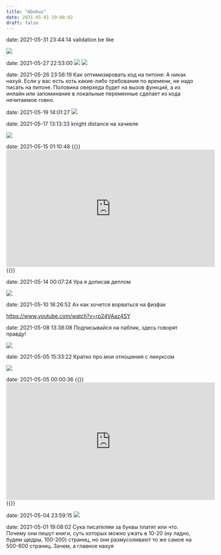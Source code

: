 ```yaml
---
title: "Abobus"
date: 2021-05-01 19:08:02
draft: false
---
```


date: 2021-05-31 23:44:14
validation be like

![](/img/vk/ogTMosspTBg.jpg)

date: 2021-05-27 22:53:00
![](/img/vk/bbmN-80NS1Y.jpg)
![](/img/vk/xpxGYAXOFa8.jpg)

date: 2021-05-26 23:56:19
Как оптимизировать код на питоне:
А никак нахуй. Если у вас есть хоть какие-либо требования по времени, не надо писать на питоне. Половина оверхеда будет на вызов функций, а их инлайн или запоминание в локальные переменные сделает из кода нечитаемое говно.

date: 2021-05-19 14:01:27
![](/img/vk/uF0zpND7zCc.jpg)

date: 2021-05-17 13:13:33
knight distance на хачкеле

![](/img/vk/j7Iq2q_WhM4.jpg)

date: 2021-05-15 01:10:48
{{<rawhtml>}}<iframe width="560" height="315" src="https://www.youtube.com/embed/SIuv3P6LKCQ" title="YouTube video player" frameborder="0" allow="accelerometer; autoplay; clipboard-write; encrypted-media; gyroscope; picture-in-picture" allowfullscreen></iframe>{{</rawhtml>}}

date: 2021-05-14 00:07:24
Ура я дописав деплом

![](/img/vk/doc168715495_597924322)

date: 2021-05-10 18:26:52
Ах как хочется ворваться на физфак

https://www.youtube.com/watch?v=rp24VAaz4SY

date: 2021-05-08 13:38:08
Подписывайся на паблик, здесь говорят правду!

![](/img/vk/8i4G197fJ_8.jpg)

date: 2021-05-05 15:33:22
Кратко про мои отношения с линуксом

![](/img/vk/Mz1I827ptkc.jpg)

date: 2021-05-05 00:00:36
{{<rawhtml>}}<iframe width="560" height="315" src="https://www.youtube.com/embed/ACPz6tM8Pfw" title="YouTube video player" frameborder="0" allow="accelerometer; autoplay; clipboard-write; encrypted-media; gyroscope; picture-in-picture" allowfullscreen></iframe>{{</rawhtml>}}

date: 2021-05-04 23:59:15
![](/img/vk/_tLlpi_9IgM.jpg)

date: 2021-05-01 19:08:02
Сука писателям за буквы платят или что. Почему они пишут книги, суть которых можно ужать в 10-20 (ну ладно, будем щедры, 100-200) страниц, но они размусоливают то же самое на 500-600 страниц. Зачем, а главное нахуя
